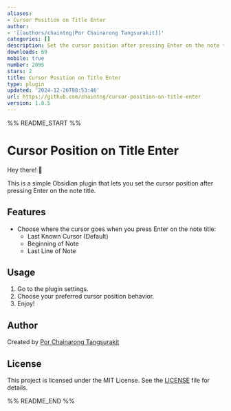 ```yaml
---
aliases:
- Cursor Position on Title Enter
author:
- '[[authors/chaintng|Por Chainarong Tangsurakit]]'
categories: []
description: Set the cursor position after pressing Enter on the note title.
downloads: 69
mobile: true
number: 2095
stars: 2
title: Cursor Position on Title Enter
type: plugin
updated: '2024-12-26T08:53:46'
url: https://github.com/chaintng/cursor-position-on-title-enter
version: 1.0.5
---
```


%% README_START %%

# Cursor Position on Title Enter

Hey there! 👋

This is a simple Obsidian plugin that lets you set the cursor position after pressing Enter on the note title. 

## Features

- Choose where the cursor goes when you press Enter on the note title:
  - Last Known Cursor (Default)
  - Beginning of Note
  - Last Line of Note

## Usage

1. Go to the plugin settings.
2. Choose your preferred cursor position behavior.
3. Enjoy!

## Author

Created by [Por Chainarong Tangsurakit](https://github.com/chaintng)

## License

This project is licensed under the MIT License. See the [LICENSE](LICENSE) file for details.


%% README_END %%